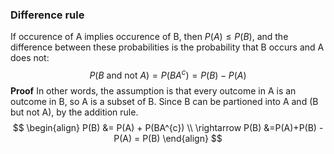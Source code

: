 ### Difference rule
If occurence of A implies occurence of B, then $P(A) \leq P(B)$, and the difference between these probabilities is the probability that B occurs and A does not:
$$
P(B \text{ and not } A) = P(BA^{c}) = P(B) - P(A)
$$
**Proof**
In other words, the assumption is that every outcome in A is an outcome in B, so A is a subset of B. Since B can be partioned into A and (B but not A), by the addition rule. 
$$
\begin{align}
 P(B) &= P(A) + P(BA^{c}) \\
 \rightarrow P(B) &=P(A)+P(B) - P(A) = P(B)
\end{align}
$$
